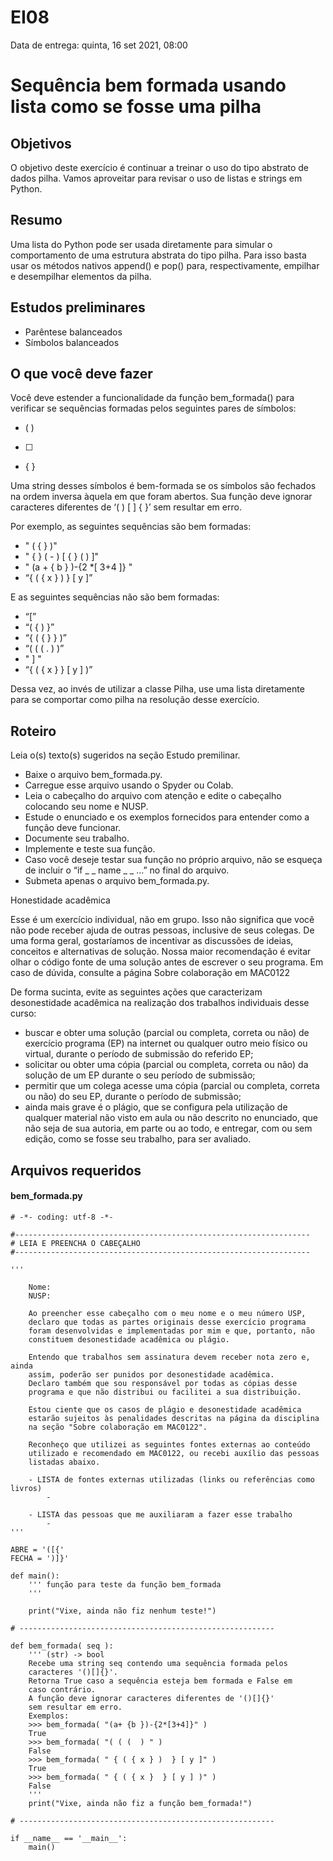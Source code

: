 # EI08
Data de entrega: quinta, 16 set 2021, 08:00


# Sequência bem formada usando lista como se fosse uma pilha

## Objetivos
O objetivo deste exercício é continuar a treinar o uso do tipo abstrato de dados pilha. Vamos aproveitar para revisar o uso de listas e strings em Python.

## Resumo

Uma lista do Python pode ser usada diretamente para simular o comportamento de uma estrutura abstrata do tipo pilha. Para isso basta usar os métodos nativos append() e pop() para, respectivamente, empilhar e desempilhar elementos da pilha.
## Estudos preliminares

- Parêntese balanceados
- Símbolos balanceados

## O que você deve fazer

Você deve estender a funcionalidade da função bem_formada() para verificar se sequências formadas pelos seguintes pares de símbolos:

- (   )
- [ ]
- { }

Uma string desses símbolos é bem-formada se os símbolos são fechados na ordem inversa àquela em que foram abertos. Sua função deve ignorar caracteres diferentes de ‘( ) [ ] { }’ sem resultar em erro.

Por exemplo, as seguintes sequências são bem formadas:

- " ( { } )"
- " { } ( - ) [ { } (   ) ]"
- " (a + { b } )-{2 *[ 3+4 ]} "
- “{ ( { x } ) } [ y ]”

E as seguintes sequências não são bem formadas:

- “[”
- “( { ) }”
- “{ ( { } } )”
- “( ( ( . ) )”
- " ] "
- “{ ( { x } } [ y ] )”

Dessa vez, ao invés de utilizar a classe Pilha, use uma lista diretamente para se comportar como pilha na resolução desse exercício.

## Roteiro

Leia o(s) texto(s) sugeridos na seção Estudo premilinar.

- Baixe o arquivo bem_formada.py.
- Carregue esse arquivo usando o Spyder ou Colab.
- Leia o cabeçalho do arquivo com atenção e edite o cabeçalho colocando seu nome e NUSP.
- Estude o enunciado e os exemplos fornecidos para entender como a função deve funcionar.
- Documente seu trabalho.
- Implemente e teste sua função.
- Caso você deseje testar sua função no próprio arquivo, não se esqueça de incluir o “if _ _ name _ _ …” no final do arquivo.
- Submeta apenas o arquivo bem_formada.py.

Honestidade acadêmica

Esse é um exercício individual, não em grupo. Isso não significa que você não pode receber ajuda de outras pessoas, inclusive de seus colegas. De uma forma geral, gostaríamos de incentivar as discussões de ideias, conceitos e alternativas de solução. Nossa maior recomendação é evitar olhar o código fonte de uma solução antes de escrever o seu programa. Em caso de dúvida, consulte a página Sobre colaboração em MAC0122

De forma sucinta, evite as seguintes ações que caracterizam desonestidade acadêmica na realização dos trabalhos individuais desse curso:

- buscar e obter uma solução (parcial ou completa, correta ou não) de exercício programa (EP) na internet ou qualquer outro meio físico ou virtual, durante o período de submissão do referido EP;
- solicitar ou obter uma cópia (parcial ou completa, correta ou não) da solução de um EP durante o seu período de submissão;
- permitir que um colega acesse uma cópia (parcial ou completa, correta ou não) do seu EP, durante o período de submissão;
- ainda mais grave é o plágio, que se configura pela utilização de qualquer material não visto em aula ou não descrito no enunciado, que não seja de sua autoria, em parte ou ao todo, e entregar, com ou sem edição, como se fosse seu trabalho, para ser avaliado.

## Arquivos requeridos
#### bem_formada.py

```
# -*- coding: utf-8 -*-

#------------------------------------------------------------------
# LEIA E PREENCHA O CABEÇALHO 
#------------------------------------------------------------------

'''

    Nome:
    NUSP:

    Ao preencher esse cabeçalho com o meu nome e o meu número USP,
    declaro que todas as partes originais desse exercício programa
    foram desenvolvidas e implementadas por mim e que, portanto, não 
    constituem desonestidade acadêmica ou plágio.
    
    Entendo que trabalhos sem assinatura devem receber nota zero e, ainda
    assim, poderão ser punidos por desonestidade acadêmica.
    Declaro também que sou responsável por todas as cópias desse
    programa e que não distribui ou facilitei a sua distribuição.
    
    Estou ciente que os casos de plágio e desonestidade acadêmica
    estarão sujeitos às penalidades descritas na página da disciplina
    na seção "Sobre colaboração em MAC0122".

    Reconheço que utilizei as seguintes fontes externas ao conteúdo 
    utilizado e recomendado em MAC0122, ou recebi auxílio das pessoas
    listadas abaixo.

    - LISTA de fontes externas utilizadas (links ou referências como livros)
        - 

    - LISTA das pessoas que me auxiliaram a fazer esse trabalho
        - 
'''

ABRE = '([{'
FECHA = ')]}'

def main():
    ''' função para teste da função bem_formada
    '''

    print("Vixe, ainda não fiz nenhum teste!")

# ---------------------------------------------------------

def bem_formada( seq ):
    ''' (str) -> bool
    Recebe uma string seq contendo uma sequência formada pelos
    caracteres '()[]{}'. 
    Retorna True caso a sequência esteja bem formada e False em
    caso contrário.
    A função deve ignorar caracteres diferentes de '()[]{}' 
    sem resultar em erro.
    Exemplos:
    >>> bem_formada( "(a+ {b })-{2*[3+4]}" )
    True
    >>> bem_formada( "( ( (  ) " )
    False
    >>> bem_formada( " { ( { x } )  } [ y ]" )
    True
    >>> bem_formada( " { ( { x }  } [ y ] )" )
    False
    '''
    print("Vixe, ainda não fiz a função bem_formada!")

# ---------------------------------------------------------

if __name__ == '__main__':
    main()
```